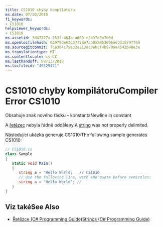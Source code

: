 ```yaml
---
title: CS1010 chyby kompilátoru
ms.date: 07/20/2015
f1_keywords:
- CS1010
helpviewer_keywords:
- CS1010
ms.assetid: 3d47277a-253f-464b-a603-e3b37e0e7b0d
ms.openlocfilehash: 63979de62c37758e7ab055853695a63315797760
ms.sourcegitcommit: 76a304c79a32aa13889ebcf4b9789a4542b48e3e
ms.translationtype: MT
ms.contentlocale: cs-CZ
ms.lasthandoff: 09/13/2018
ms.locfileid: "45529471"
---
```

# <a name="compiler-error-cs1010"></a><span data-ttu-id="3decb-102">CS1010 chyby kompilátoru</span><span class="sxs-lookup"><span data-stu-id="3decb-102">Compiler Error CS1010</span></span>
<span data-ttu-id="3decb-103">Obsahuje znak nového řádku – konstanta</span><span class="sxs-lookup"><span data-stu-id="3decb-103">Newline in constant</span></span>  
  
 <span data-ttu-id="3decb-104">A [řetězec](../../csharp/language-reference/keywords/string.md) nebyla řádně odděleny.</span><span class="sxs-lookup"><span data-stu-id="3decb-104">A [string](../../csharp/language-reference/keywords/string.md) was not properly delimited.</span></span>  
  
 <span data-ttu-id="3decb-105">Následující ukázka generuje CS1010:</span><span class="sxs-lookup"><span data-stu-id="3decb-105">The following sample generates CS1010:</span></span>  
  
```csharp  
// CS1010.cs  
class Sample  
{  
   static void Main()  
   {  
      string a = "Hello World;   // CS1010  
      // Use the following line, with end quote before semicolon:  
      string a = "Hello World"; //  
   }  
}  
```  
  
## <a name="see-also"></a><span data-ttu-id="3decb-106">Viz také</span><span class="sxs-lookup"><span data-stu-id="3decb-106">See Also</span></span>

- [<span data-ttu-id="3decb-107">Řetězce (C# Programming Guide)</span><span class="sxs-lookup"><span data-stu-id="3decb-107">Strings (C# Programming Guide)</span></span>](~/docs/csharp/programming-guide/strings/index.md)
